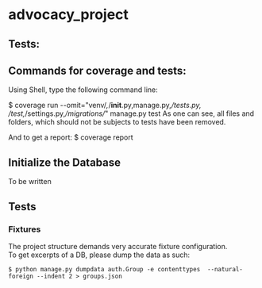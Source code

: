 # advocacy_project


## Tests:
## Commands for coverage and tests:
Using Shell, type the following command line:

$ coverage run --omit="venv/*,*/__init__.py,manage.py,*/tests.py, */test*,*/settings.py,*/migrations/*"  manage.py test
As one can see, all files and folders, which should not be subjects to tests have been removed.

And to get a report:
$ coverage report

## Initialize the Database
To be written

## Tests
### Fixtures
The project structure demands very accurate fixture configuration. <br>
To get excerpts of a DB, please dump the data as such:
```
$ python manage.py dumpdata auth.Group -e contenttypes  --natural-foreign --indent 2 > groups.json
```
